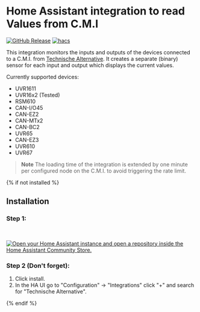# Home Assistant integration to read Values from C.M.I
[![GitHub Release][releases-shield]][releases]
[![hacs][hacsbadge]][hacs]

This integration monitors the inputs and outputs of the devices connected to a C.M.I. from [Technische Alternative](https://www.ta.co.at/). It creates a separate (binary) sensor for each input and output which displays the current values.

Currently supported devices:

- UVR1611
- UVR16x2 (Tested)
- RSM610
- CAN-I/O45
- CAN-EZ2
- CAN-MTx2
- CAN-BC2
- UVR65
- CAN-EZ3
- UVR610
- UVR67

> **Note**
> The loading time of the integration is extended by one minute per configured node on the C.M.I. to avoid triggering the rate limit.

{% if not installed %}
## Installation

### Step 1:

<br>

[![Open your Home Assistant instance and open a repository inside the Home Assistant Community Store.](https://my.home-assistant.io/badges/hacs_repository.svg)](https://my.home-assistant.io/redirect/hacs_repository/?owner=DeerMaximum&repository=Technische-Alternative-CMI&category=integration)

### Step 2 (**Don't forget**):

1. Click install.
2. In the HA UI go to "Configuration" -> "Integrations" click "+" and search for "Technische Alternative".

{% endif %}

[taWebsite]: https://www.ta.co.at/
[hacs]: https://hacs.xyz
[hacsbadge]: https://img.shields.io/badge/HACS-Default-41BDF5.svg?style=for-the-badge
[releases-shield]: https://img.shields.io/github/v/release/DeerMaximum/Technische-Alternative-CMI.svg?style=for-the-badge
[releases]: https://github.com/DeerMaximum/Technische-Alternative-CMI/releases
